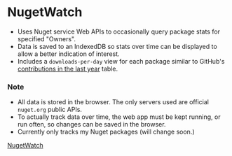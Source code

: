 # NugetWatch

- Uses Nuget service Web APIs to occasionally query package stats for specified "Owners".
- Data is saved to an IndexedDB so stats over time can be displayed to allow a better indication of interest.
- Includes a `downloads-per-day` view for each package similar to GitHub's [contributions in the last year](https://github.com/LostBeard#js-contribution-activity-description) table.

### Note
- All data is stored in the browser. The only servers used are official `nuget.org` public APIs.
- To actually track data over time, the web app must be kept running, or run often, so changes can be saved in the browser.
- Currently only tracks my Nuget packages (will change soon.)

[NugetWatch](https://lostbeard.github.io/NugetWatch/)

